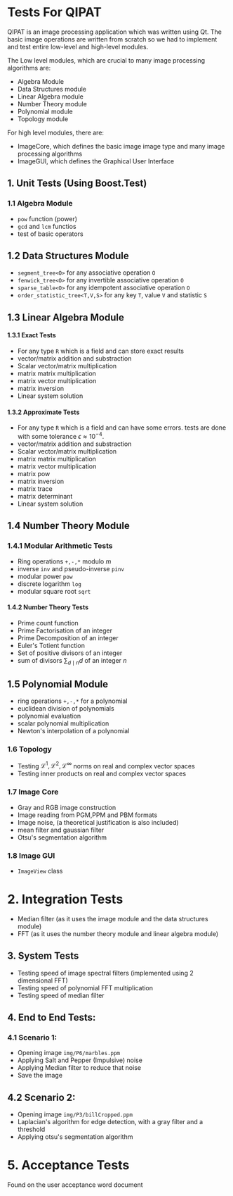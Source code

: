 # Tests For QIPAT

QIPAT is an image processing application which was written using Qt. The basic image operations are written from scratch so we had to implement and test entire low-level and high-level modules.

The Low level modules, which are crucial to many image processing algorithms are:

- Algebra Module
- Data Structures module
- Linear Algebra module
- Number Theory module
- Polynomial module
- Topology module



For high level modules, there are:

- ImageCore, which defines the basic image image type and many image processing algorithms
- ImageGUI, which defines the Graphical User Interface

## 1.  Unit Tests (Using  Boost.Test)

### 1.1 Algebra Module

- `pow` function (power) 
- `gcd` and `lcm` functios
- test of basic operators

 ## 1.2 Data Structures Module

- `segment_tree<O>` for any associative operation `O`
- `fenwick_tree<O>` for  any invertible associative operation `O`
- `sparse_table<O>` for any idempotent associative operation `O`
- `order_statistic_tree<T,V,S>` for any key `T`, value `V` and statistic `S`

## 1.3 Linear Algebra Module

#### 1.3.1 Exact Tests 

- For any type `R` which is a field and can store exact results
- vector/matrix addition  and substraction
- Scalar vector/matrix multiplication
- matrix matrix multiplication
- matrix vector multiplication
- matrix inversion
- Linear system solution

#### 1.3.2 Approximate Tests

- For any type `R` which is a field and can have some errors. tests are done with some tolerance $\epsilon\approx 10^{-4}$.
- vector/matrix addition  and substraction
- Scalar vector/matrix multiplication
- matrix matrix multiplication
- matrix vector multiplication
- matrix pow
- matrix inversion
- matrix trace
- matrix determinant
- Linear system solution

## 1.4 Number Theory Module

### 1.4.1 Modular Arithmetic Tests

- Ring operations `+,-,*` modulo $m$
- inverse `inv` and pseudo-inverse `pinv` 
- modular power `pow`
- discrete logarithm `log`
- modular square root `sqrt`

#### 1.4.2 Number Theory Tests

- Prime count function
- Prime Factorisation of an integer
- Prime Decomposition of an integer
- Euler's Totient function
- Set of positive divisors of an integer
- sum of divisors $\sum_{d\mid n}d$ of an integer $n$

## 1.5 Polynomial Module

- ring operations `+,-,*` for a polynomial
- euclidean division of polynomials
- polynomial evaluation
- scalar polynomial multiplication
- Newton's interpolation of a polynomial

### 1.6 Topology

- Testing $\mathscr{L}^1,\mathscr{L}^2,\mathscr{L}^\infty$ norms on real and complex vector spaces
- Testing inner products on real and complex vector spaces

### 1.7 Image Core

- Gray and RGB image construction
- Image reading from PGM,PPM and PBM formats
- Image noise, (a theoretical justification is also included)
- mean filter and gaussian filter
- Otsu's  segmentation algorithm

### 1.8 Image GUI

- `ImageView` class

# 2. Integration Tests

- Median filter (as it uses the image module and the data structures module)
- FFT (as it uses the number theory module and linear algebra module)

## 3. System Tests

- Testing speed of image spectral filters (implemented using $2$ dimensional FFT)
- Testing speed of polynomial FFT multiplication
- Testing speed of median filter

## 4. End to End Tests:

### 4.1 Scenario 1:

- Opening image `img/P6/marbles.ppm`
- Applying Salt and Pepper (Impulsive) noise
- Applying Median filter to reduce that noise
- Save the image

## 4.2 Scenario $2$:

- Opening image `img/P3/billCropped.ppm`
- Laplacian's algorithm for edge detection, with a gray filter and a threshold
- Applying otsu's segmentation algorithm

# 5. Acceptance Tests

Found on the user acceptance word document